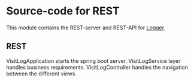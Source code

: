 # Source-code for REST

This module contains the REST-server and REST-API for [Logger](../README.md).

## REST

VisitLogApplication starts the spring boot server.
VisitLogService layer handles business requirements.
VisitLogController handles the navigation between the different views.